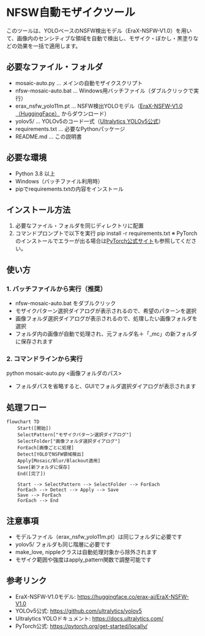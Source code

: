 # NFSW自動モザイクツール

このツールは、YOLOベースのNSFW検出モデル（EraX-NSFW-V1.0）を用いて、画像内のセンシティブな領域を自動で検出し、モザイク・ぼかし・黒塗りなどの効果を一括で適用します。

## 必要なファイル・フォルダ

- mosaic-auto.py … メインの自動モザイクスクリプト
- nfsw-mosaic-auto.bat … Windows用バッチファイル（ダブルクリックで実行）
- erax_nsfw_yolo11m.pt … NSFW検出YOLOモデル（[EraX-NSFW-V1.0（HuggingFace）](https://huggingface.co/erax-ai/EraX-NSFW-V1.0) からダウンロード）
- yolov5/ … YOLOv5のコード一式（[Ultralytics YOLOv5公式](https://github.com/ultralytics/yolov5)）
- requirements.txt … 必要なPythonパッケージ
- README.md … この説明書

## 必要な環境

- Python 3.8 以上
- Windows（バッチファイル利用時）
- pipでrequirements.txtの内容をインストール

## インストール方法

1. 必要なファイル・フォルダを同じディレクトリに配置
2. コマンドプロンプトで以下を実行
   pip install -r requirements.txt
   ※ PyTorchのインストールでエラーが出る場合は[PyTorch公式サイト](https://pytorch.org/get-started/locally/)も参照してください。

## 使い方

### 1. バッチファイルから実行（推奨）

- nfsw-mosaic-auto.bat をダブルクリック
- モザイクパターン選択ダイアログが表示されるので、希望のパターンを選択
- 画像フォルダ選択ダイアログが表示されるので、処理したい画像フォルダを選択
- フォルダ内の画像が自動で処理され、元フォルダ名＋「_mc」の新フォルダに保存されます

### 2. コマンドラインから実行

python mosaic-auto.py <画像フォルダのパス>

- フォルダパスを省略すると、GUIでフォルダ選択ダイアログが表示されます

## 処理フロー

```mermaid
flowchart TD
    Start([開始])
    SelectPattern["モザイクパターン選択ダイアログ"]
    SelectFolder["画像フォルダ選択ダイアログ"]
    ForEach[画像ごとに処理]
    Detect[YOLOでNSFW領域検出]
    Apply[Mosaic/Blur/Blackout適用]
    Save[新フォルダに保存]
    End([完了])

    Start --> SelectPattern --> SelectFolder --> ForEach
    ForEach --> Detect --> Apply --> Save
    Save --> ForEach
    ForEach --> End
```

## 注意事項

- モデルファイル（erax_nsfw_yolo11m.pt）は同じフォルダに必要です
- yolov5/ フォルダも同じ階層に必要です
- make_love, nippleクラスは自動処理対象から除外されます
- モザイク範囲や強度はapply_pattern関数で調整可能です

## 参考リンク

- EraX-NSFW-V1.0モデル: https://huggingface.co/erax-ai/EraX-NSFW-V1.0
- YOLOv5公式: https://github.com/ultralytics/yolov5
- Ultralytics YOLOドキュメント: https://docs.ultralytics.com/
- PyTorch公式: https://pytorch.org/get-started/locally/
